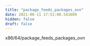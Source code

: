 ```yaml
---
title: "package_feeds_packages_ovn"
date: 2021-06-11 17:51:00.541609
hidden: false
draft: false
---
```


x86/64/package_feeds_packages_ovn

